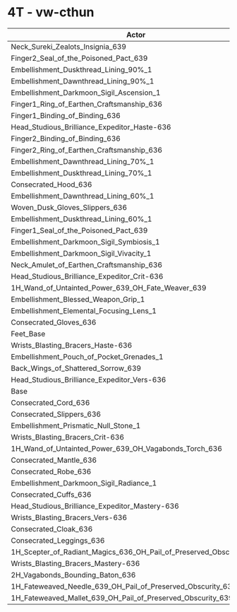 # 4T - vw-cthun
| Actor | DPS | Increase |
|---|:---:|:---:|
|Neck_Sureki_Zealots_Insignia_639|2534581|1.09%|
|Finger2_Seal_of_the_Poisoned_Pact_639|2525884|0.75%|
|Embellishment_Duskthread_Lining_90%_1|2525706|0.74%|
|Embellishment_Dawnthread_Lining_90%_1|2525602|0.73%|
|Embellishment_Darkmoon_Sigil_Ascension_1|2524690|0.70%|
|Finger1_Ring_of_Earthen_Craftsmanship_636|2524575|0.69%|
|Finger1_Binding_of_Binding_636|2524537|0.69%|
|Head_Studious_Brilliance_Expeditor_Haste-636|2524353|0.68%|
|Finger2_Binding_of_Binding_636|2523912|0.67%|
|Finger2_Ring_of_Earthen_Craftsmanship_636|2523824|0.66%|
|Embellishment_Dawnthread_Lining_70%_1|2521272|0.56%|
|Embellishment_Duskthread_Lining_70%_1|2521212|0.56%|
|Consecrated_Hood_636|2519507|0.49%|
|Embellishment_Dawnthread_Lining_60%_1|2519373|0.49%|
|Woven_Dusk_Gloves_Slippers_636|2518867|0.47%|
|Embellishment_Duskthread_Lining_60%_1|2518693|0.46%|
|Finger1_Seal_of_the_Poisoned_Pact_639|2518288|0.44%|
|Embellishment_Darkmoon_Sigil_Symbiosis_1|2516464|0.37%|
|Embellishment_Darkmoon_Sigil_Vivacity_1|2514576|0.29%|
|Neck_Amulet_of_Earthen_Craftsmanship_636|2513524|0.25%|
|Head_Studious_Brilliance_Expeditor_Crit-636|2512733|0.22%|
|1H_Wand_of_Untainted_Power_639_OH_Fate_Weaver_639|2512203|0.20%|
|Embellishment_Blessed_Weapon_Grip_1|2512014|0.19%|
|Embellishment_Elemental_Focusing_Lens_1|2510249|0.12%|
|Consecrated_Gloves_636|2509696|0.10%|
|Feet_Base|2508508|0.05%|
|Wrists_Blasting_Bracers_Haste-636|2507936|0.03%|
|Embellishment_Pouch_of_Pocket_Grenades_1|2507489|0.01%|
|Back_Wings_of_Shattered_Sorrow_639|2507371|0.01%|
|Head_Studious_Brilliance_Expeditor_Vers-636|2507214|0.00%|
|Base|2507185|0.00%|
|Consecrated_Cord_636|2506803|-0.02%|
|Consecrated_Slippers_636|2506747|-0.02%|
|Embellishment_Prismatic_Null_Stone_1|2505675|-0.06%|
|Wrists_Blasting_Bracers_Crit-636|2505500|-0.07%|
|1H_Wand_of_Untainted_Power_639_OH_Vagabonds_Torch_636|2504597|-0.10%|
|Consecrated_Mantle_636|2504481|-0.11%|
|Consecrated_Robe_636|2504477|-0.11%|
|Embellishment_Darkmoon_Sigil_Radiance_1|2504366|-0.11%|
|Consecrated_Cuffs_636|2503765|-0.14%|
|Head_Studious_Brilliance_Expeditor_Mastery-636|2503162|-0.16%|
|Wrists_Blasting_Bracers_Vers-636|2503123|-0.16%|
|Consecrated_Cloak_636|2502566|-0.18%|
|Consecrated_Leggings_636|2501171|-0.24%|
|1H_Scepter_of_Radiant_Magics_636_OH_Pail_of_Preserved_Obscurity_639|2499461|-0.31%|
|Wrists_Blasting_Bracers_Mastery-636|2498602|-0.34%|
|2H_Vagabonds_Bounding_Baton_636|2494372|-0.51%|
|1H_Fateweaved_Needle_639_OH_Pail_of_Preserved_Obscurity_639|2490367|-0.67%|
|1H_Fateweaved_Mallet_639_OH_Pail_of_Preserved_Obscurity_639|2490066|-0.68%|
